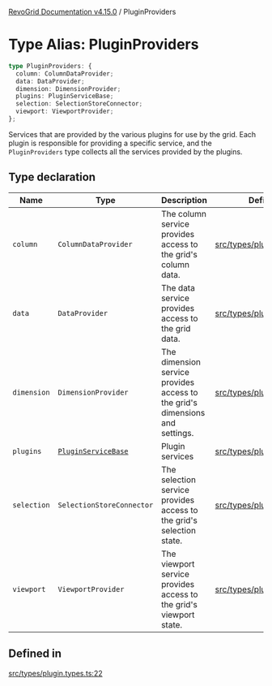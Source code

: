 [RevoGrid Documentation v4.15.0](README.md) / PluginProviders

# Type Alias: PluginProviders

```ts
type PluginProviders: {
  column: ColumnDataProvider;
  data: DataProvider;
  dimension: DimensionProvider;
  plugins: PluginServiceBase;
  selection: SelectionStoreConnector;
  viewport: ViewportProvider;
};
```

Services that are provided by the various plugins for use by the grid. Each plugin
is responsible for providing a specific service, and the `PluginProviders` type collects all the services provided
by the plugins.

## Type declaration

| Name | Type | Description | Defined in |
| ------ | ------ | ------ | ------ |
| `column` | `ColumnDataProvider` | The column service provides access to the grid's column data. | [src/types/plugin.types.ts:38](https://github.com/revolist/revogrid/blob/f57e3b1afae49404a5b6670c54899cb5770f47c4/src/types/plugin.types.ts#L38) |
| `data` | `DataProvider` | The data service provides access to the grid data. | [src/types/plugin.types.ts:26](https://github.com/revolist/revogrid/blob/f57e3b1afae49404a5b6670c54899cb5770f47c4/src/types/plugin.types.ts#L26) |
| `dimension` | `DimensionProvider` | The dimension service provides access to the grid's dimensions and settings. | [src/types/plugin.types.ts:30](https://github.com/revolist/revogrid/blob/f57e3b1afae49404a5b6670c54899cb5770f47c4/src/types/plugin.types.ts#L30) |
| `plugins` | [`PluginServiceBase`](Interface.PluginServiceBase.md) | Plugin services | [src/types/plugin.types.ts:48](https://github.com/revolist/revogrid/blob/f57e3b1afae49404a5b6670c54899cb5770f47c4/src/types/plugin.types.ts#L48) |
| `selection` | `SelectionStoreConnector` | The selection service provides access to the grid's selection state. | [src/types/plugin.types.ts:34](https://github.com/revolist/revogrid/blob/f57e3b1afae49404a5b6670c54899cb5770f47c4/src/types/plugin.types.ts#L34) |
| `viewport` | `ViewportProvider` | The viewport service provides access to the grid's viewport state. | [src/types/plugin.types.ts:42](https://github.com/revolist/revogrid/blob/f57e3b1afae49404a5b6670c54899cb5770f47c4/src/types/plugin.types.ts#L42) |

## Defined in

[src/types/plugin.types.ts:22](https://github.com/revolist/revogrid/blob/f57e3b1afae49404a5b6670c54899cb5770f47c4/src/types/plugin.types.ts#L22)
